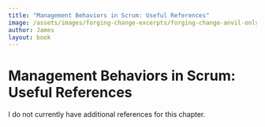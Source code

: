 ```yaml
---
title: "Management Behaviors in Scrum: Useful References"
image: /assets/images/forging-change-excerpts/forging-change-anvil-only.png
author: James
layout: book
---
```


# Management Behaviors in Scrum: Useful References

I do not currently have additional references for this chapter.
